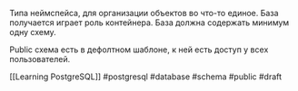 Типа неймспейса, для организации объектов во что-то единое. База получается играет роль контейнера. База должна содержать минимум одну схему.

Public  схема есть в дефолтном шаблоне, к ней есть доступ у всех пользователей.

[[Learning PostgreSQL]]
#postgresql #database #schema #public
#draft